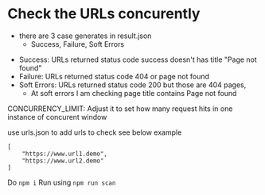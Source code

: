 # Check the URLs concurently

- there are 3 case generates in result.json
    - Success, Failure, Soft Errors

* Success: URLs returned status code success doesn't has title "Page not found"
* Failure: URLs returned status code 404 or page not found
* Soft Errors: URLs returned status code 200 but those are 404 pages,
    - At soft errors I am checking page title contains Page not found

CONCURRENCY_LIMIT: Adjust it to set how many request hits in one instance of concurent window

use urls.json to add urls to check see below example

```
[
    "https://www.url1.demo",
    "https://www.url2.demo"
]
```

Do ```npm i```
Run using ```npm run scan```

